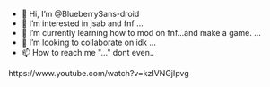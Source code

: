 - 👋 Hi, I’m @BlueberrySans-droid
- 👀 I’m interested in jsab and fnf ...
- 🌱 I’m currently learning how to mod on fnf...and make a game. ...
- 💞️ I’m looking to collaborate on idk ...
- 📫 How to reach me "..." dont even..

<!---
BlueberrySans-droid/BlueberrySans-droid is a ✨ special ✨ repository because its `README.md` (this file) appears on your GitHub profile.
You can click the Preview link to take a look at your changes.
---> https://www.youtube.com/watch?v=kzIVNGjIpvg
